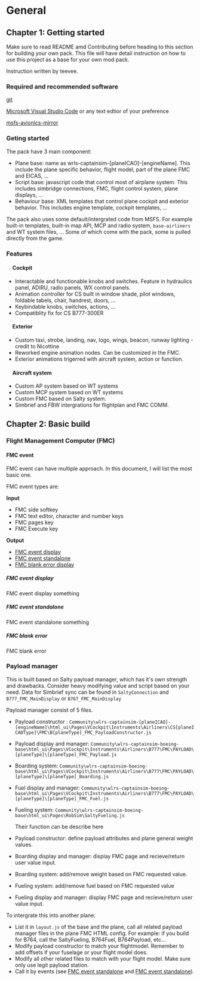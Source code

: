 # General

## Chapter 1: Getting started

 Make sure to read README amd Contributing before heading to this section for building your own pack.
 This file will have detail instruction on how to use this project as a base for your own mod pack.

 Instruction written by teevee.

 ### Required and recommended software

[git](https://git-scm.com/downloads)
 
[Microsoft Visual Studio Code](https://code.visualstudio.com)  or any text edtior of your preference

[msfs-avionics-mirror](https://microsoft.github.io/msfs-avionics-mirror/docs/framework/)

### Geting started

The pack have 3 main component:
- Plane base: name as wrls-captainsim-[planeICAO]-[engineName]. This include the plane specific behavior, flight model, part of the plane FMC and EICAS, ...
- Script base: javascript code that control most of airplane system. This includes simbridge connections, FMC, flight control system, plane displays, ...
- Behaviour base: XML templates that control plane cockpit and exterior behavior. This includes engine template, cockpit templates, ...

The pack also uses some default/intergrated code from MSFS. For example built-in templates, built-in map API, MCP and radio system, `base-airliners` and WT system files, ... Some of which come with the pack, some is pulled directly from the game.

### Features

#### &nbsp;&nbsp;&nbsp;&nbsp;   Cockpit

- Interactable and functionable knobs and switches. Feature in hydraulics panel, ADIRU, radio panels, WX control panels.
- Animation controller for CS built in window shade, pilot windows, foldable tabels, chair, handrest, doors, ...
- Keybindable knobs, switches, actions, ...
- Compatiblity fix for CS B777-300ER

#### &nbsp;&nbsp;&nbsp;&nbsp;   Exterior

- Custom taxi, strobe, landing, nav, logo, wings, beacon, runway lighting - credit to Nicottine
- Reworked engine animation nodes. Can be customized in the FMC.
- Exterior animations trigerred with aircraft system, action or function.

#### &nbsp;&nbsp;&nbsp;&nbsp;   Aircraft system

- Custom AP system based on WT systems
- Custom MCP system based on WT systems
- Custom FMC based on Salty system.
- Simbrief and FBW intergrations for flightplan and FMC COMM.



## Chapter 2: Basic build

### Flight Management Computer (FMC)

#### FMC event

FMC event can have multiple approach. In this document, I will list the most basic one. 

FMC event types are: 

**Input**
- FMC side softkey
- FMC text editor, character and number keys
- FMC pages key
- FMC Execute key

**Output**
- [FMC event display](#fmc-event-display)
- [FMC event standalone](#fmc-event-standalone)
- [FMC blank error display](#fmc-blank-error)
  
##### FMC event display

FMC event display something

##### FMC event standalone

FMC event standalone something

##### FMC blank error

FMC blank error


### Payload manager

This is built based on Salty payload manager, which has it's own strength and drawbacks. Consider heavy modifying value and script based on your need.
Data for Simbrief sync can be found in `SaltyConnection` and `B777_FMC_MainDisplay` or `B767_FMC_MainDisplay` 

Payload manager consist of 5 files. 
- Payload constructor : ```Community\wlrs-captainsim-[planeICAO]-[engineName]\html_ui\Pages\VCockpit\Instruments\Airliners\CS[planeICAOType]\FMC\B[planeType]_FMC_PayloadConstructor.js```
- Payload display and manager: ```Community\wlrs-captainsim-boeing-base\html_ui\Pages\VCockpit\Instruments\Airliners\B777\FMC\PAYLOAD\[planeType]\[planeType]_FMC_Payload.js```
- Boarding system: ```Community\wlrs-captainsim-boeing-base\html_ui\Pages\VCockpit\Instruments\Airliners\B777\FMC\PAYLOAD\[planeType]\[planeType]_Boarding.js```

- Fuel display and manager: ```Community\wlrs-captainsim-boeing-base\html_ui\Pages\VCockpit\Instruments\Airliners\B777\FMC\PAYLOAD\[planeType]\[planeType]_FMC_Fuel.js```
- Fueling system: ```Community\wlrs-captainsim-boeing-base\html_ui\Pages\RobSim\SaltyFueling.js```

  Their function can be describe here
  
- Payload constructor: define payload attributes and plane general weight values.
- Boarding display and manager: display FMC page and recieve/return user value input.
- Boarding system: add/remove weight based on FMC requested value.
- Fueling system: add/remove fuel based on FMC requested value
- Fueling display and manager: display FMC page and recieve/return user value input.

To intergrate this into another plane:
- List it in `layout.js` of the base and the plane, call all related payload manager files in the plane FMC HTML config. For example: if you build for B764, call the SaltyFueling, B764Fuel, B764Payload, etc...
- Modify payload constructor to match your flightmodel. Remember to add offsets if your fuselage or your flight model does.
- Modify all other related files to match with your flight model. Make sure only use legit payload station. 
- Call it by events (see [FMC event standalone](#fmc-event-standalone) and [FMC event standalone](#fmc-event-standalone)).
